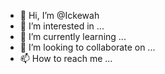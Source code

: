 - 👋 Hi, I’m @Ickewah
- 👀 I’m interested in ...
- 🌱 I’m currently learning ...
- 💞️ I’m looking to collaborate on ...
- 📫 How to reach me ...

<!---
Ickewah/Ickewah is a ✨ special ✨ repository because its `README.md` (this file) appears on your GitHub profile.
You can click the Preview link to take a look at your changes.
--->
